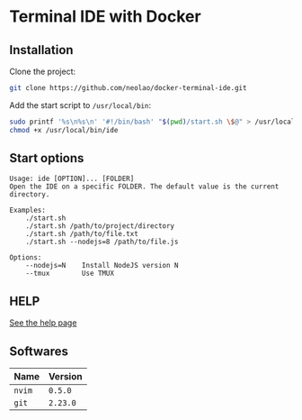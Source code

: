 Terminal IDE with Docker
========================

Installation
------------
Clone the project:

```bash
git clone https://github.com/neolao/docker-terminal-ide.git
```

Add the start script to `/usr/local/bin`:

```bash
sudo printf '%s\n%s\n' '#!/bin/bash' "$(pwd)/start.sh \$@" > /usr/local/bin/ide
chmod +x /usr/local/bin/ide
```

Start options
-------------

```
Usage: ide [OPTION]... [FOLDER]
Open the IDE on a specific FOLDER. The default value is the current directory.

Examples:
    ./start.sh
    ./start.sh /path/to/project/directory
    ./start.sh /path/to/file.txt
    ./start.sh --nodejs=8 /path/to/file.js

Options:
    --nodejs=N    Install NodeJS version N
    --tmux        Use TMUX
```

HELP
----

[See the help page](config/home/help.md)

Softwares
---------

| Name   | Version  |
| ------ | -------- |
| `nvim` | `0.5.0`  |
| `git`  | `2.23.0` |

